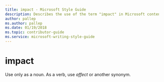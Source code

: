 ```yaml
---
title: impact - Microsoft Style Guide
description: Describes the use of the term "impact" in Microsoft content.
author: pallep
ms.author: pallep
ms.date: 01/19/2018
ms.topic: contributor-guide
ms.service: microsoft-writing-style-guide
---
```


# impact

Use only as a noun. As a verb, use *affect* or another synonym.
